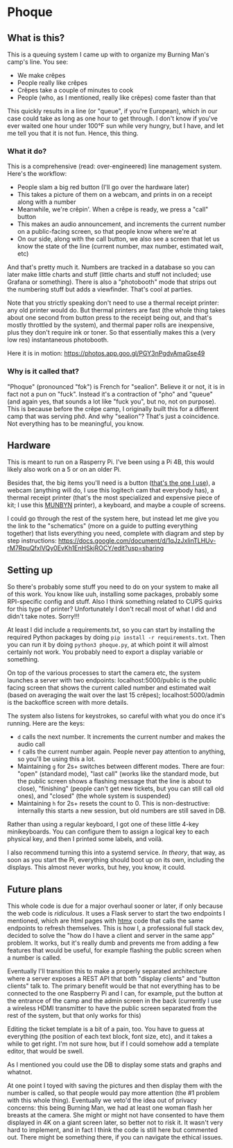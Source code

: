 # Phoque

## What is this?
This is a queuing system I came up with to organize my Burning Man's camp's line. You see:
- We make crêpes
- People really like crêpes
- Crêpes take a couple of minutes to cook
- People (who, as I mentioned, really like crêpes) come faster than that

This quickly results in a line (or "queue", if you're European), which in our case could take as long as one hour to get through. I don't know if you've ever waited one hour under 100°F sun while very hungry, but I have, and let me tell you that it is not fun. Hence, this thing.

### What it do? 
This is a comprehensive (read: over-engineered) line management system. Here's the workflow:

- People slam a big red button (I'll go over the hardware later)
- This takes a picture of them on a webcam, and prints in on a receipt along with a number
- Meanwhile, we're crêpin'. When a crêpe is ready, we press a "call" button
- This makes an audio announcement, and increments the current number on a public-facing screen, so that people know where we're at
- On our side, along with the call button, we also see a screen that let us know the state of the line (current number, max number, estimated wait, etc)

And that's pretty much it. Numbers are tracked in a database so you can later make little charts and stuff (little charts and stuff not included; use Grafana or something). There is also a "photobooth" mode that strips out the numbering stuff but adds a viewfinder. That's cool at parties.

Note that you strictly speaking don't need to use a thermal receipt printer: any old printer would do. But thermal printers are fast (the whole thing takes about one second from button press to the receipt being out, and that's mostly throttled by the system), and thermal paper rolls are inexpensive, plus they don't require ink or toner. So that essentially makes this a (very low res) instantaneous photobooth.

Here it is in motion: https://photos.app.goo.gl/PGY3nPgdvAmaGse49

### Why is it called that? 
"Phoque" (pronounced "fok") is French for "sealion". Believe it or not, it is in fact not a pun on "fuck". Instead it's a contraction of "pho" and "queue" (and again yes, that sounds a lot like "fuck you", but no, not on purpose). This is because before the crêpe camp, I originally built this for a different camp that was serving phở. And why "sealion"? That's just a coincidence. Not everything has to be meaningful, you know.

## Hardware
This is meant to run on a Rasperry Pi. I've been using a Pi 4B, this would likely also work on a 5 or on an older Pi.

Besides that, the big items you'll need is a button ([that's the one I use](https://www.amazon.com/gp/product/B00XRC9URW/)), a webcam (anything will do, I use this logitech cam that everybody has), a thermal receipt printer (that's the most specialized and expensive piece of kit; I use this [MUNBYN](https://www.amazon.com/dp/B0779WGYHS) printer), a keyboard, and maybe a couple of screens.

I could go through the rest of the system here, but instead let me give you the link to the "schematics" (more on a guide to putting everything together) that lists everything you need, complete with diagram and step by step instructions: https://docs.google.com/document/d/1qJzJxlinTLHUv-rM7RpuQfxlVQy0EvKh1EnHSkjROCY/edit?usp=sharing

## Setting up
So there's probably some stuff you need to do on your system to make all of this work. You know like uuh, installing some packages, probably some RPI-specific config and stuff. Also I think something related to CUPS quirks for this type of printer? Unfortunately I don't recall most of what I did and didn't take notes. Sorry!!! 

At least I did include a requirements.txt, so you can start by installing the required Python packages by doing `pip install -r requirements.txt`. Then you can run it by doing `python3 phoque.py`, at which point it will almost certainly not work. You probably need to export a display variable or something. 

On top of the various processes to start the camera etc, the system launches a server with two endpoints: localhost:5000/public is the public facing screen that shows the current called number and estimated wait (based on averaging the wait over the last 15 crêpes); localhost:5000/admin is the backoffice screen with more details.

The system also listens for keystrokes, so careful with what you do once it's running. Here are the keys:
- `d` calls the next number. It increments the current number and makes the audio call
- `f` calls the current number again. People never pay attention to anything, so you'll be using this a lot.
- Maintaining `g` for 2s+ switches between different modes. There are four: "open" (standard mode), "last call" (works like the standard mode, but the public screen shows a flashing message that the line is about to close), "finishing" (people can't get new tickets, but you can still call old ones), and "closed" (the whole system is suspended)
- Maintaining `h` for 2s+ resets the count to 0. This is non-destructive: internally this starts a new session, but old numbers are still saved in DB.

Rather than using a regular keyboard, I got one of these little 4-key minikeyboards. You can configure them to assign a logical key to each physical key, and then I printed some labels, and voilà.

I also recommend turning this into a systemd service. _In theory_, that way, as soon as you start the Pi, everything should boot up on its own, including the displays. This almost never works, but hey, you know, it could.

## Future plans
This whole code is due for a major overhaul sooner or later, if only because the web code is _ridiculous_. It uses a Flask server to start the two endpoints I mentioned, which are html pages with [htmx](https://htmx.org/) code that calls the same endpoints to refresh themselves. This is how I, a professional full stack dev, decided to solve the "how do I have a client and server in the same app" problem. It works, but it's really dumb and prevents me from adding a few features that would be useful, for example flashing the public screen when a number is called.

Eventually I'll transition this to make a properly separated architecture where a server exposes a REST API that both "display clients" and "button clients" talk to. The primary benefit would be that not everything has to be connected to the one Raspberry Pi and I can, for example, put the button at the entrance of the camp and the admin screen in the back (currently I use a wireless HDMI transmitter to have the public screen separated from the rest of the system, but that only works for this)

Editing the ticket template is a bit of a pain, too. You have to guess at everything (the position of each text block, font size, etc), and it takes a while to get right. I'm not sure how, but if I could somehow add a template editor, that would be swell.

As I mentioned you could use the DB to display some stats and graphs and whatnot. 

At one point I toyed with saving the pictures and then display them with the number is called, so that people would pay more attention (the #1 problem with this whole thing). Eventually we veto'd the idea out of privacy concerns: this being Burning Man, we had at least one woman flash her breasts at the camera. She might or might not have consented to have them displayed in 4K on a giant screen later, so better not to risk it. It wasn't very hard to implement, and in fact I think the code is still here but commented out. There might be something there, if you can navigate the ethical issues.

